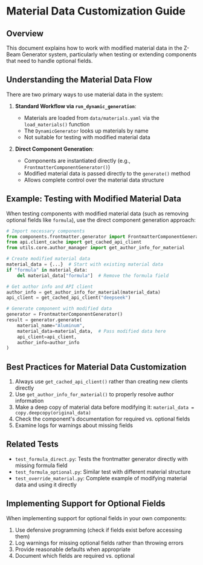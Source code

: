 # Material Data Customization Guide

## Overview

This document explains how to work with modified material data in the Z-Beam Generator system, particularly when testing or extending components that need to handle optional fields.

## Understanding the Material Data Flow

There are two primary ways to use material data in the system:

1. **Standard Workflow via `run_dynamic_generation`**:
   - Materials are loaded from `data/materials.yaml` via the `load_materials()` function
   - The `DynamicGenerator` looks up materials by name
   - Not suitable for testing with modified material data

2. **Direct Component Generation**:
   - Components are instantiated directly (e.g., `FrontmatterComponentGenerator()`)
   - Modified material data is passed directly to the `generate()` method
   - Allows complete control over the material data structure

## Example: Testing with Modified Material Data

When testing components with modified material data (such as removing optional fields like `formula`), use the direct component generation approach:

```python
# Import necessary components
from components.frontmatter.generator import FrontmatterComponentGenerator
from api.client_cache import get_cached_api_client
from utils.core.author_manager import get_author_info_for_material

# Create modified material data
material_data = {...}  # Start with existing material data
if "formula" in material_data:
    del material_data["formula"]  # Remove the formula field

# Get author info and API client
author_info = get_author_info_for_material(material_data)
api_client = get_cached_api_client("deepseek")

# Generate component with modified data
generator = FrontmatterComponentGenerator()
result = generator.generate(
    material_name="Aluminum",
    material_data=material_data,  # Pass modified data here
    api_client=api_client,
    author_info=author_info
)
```

## Best Practices for Material Data Customization

1. Always use `get_cached_api_client()` rather than creating new clients directly
2. Use `get_author_info_for_material()` to properly resolve author information
3. Make a deep copy of material data before modifying it: `material_data = copy.deepcopy(original_data)`
4. Check the component's documentation for required vs. optional fields
5. Examine logs for warnings about missing fields

## Related Tests

- `test_formula_direct.py`: Tests the frontmatter generator directly with missing formula field
- `test_formula_optional.py`: Similar test with different material structure
- `test_override_material.py`: Complete example of modifying material data and using it directly

## Implementing Support for Optional Fields

When implementing support for optional fields in your own components:

1. Use defensive programming (check if fields exist before accessing them)
2. Log warnings for missing optional fields rather than throwing errors
3. Provide reasonable defaults when appropriate
4. Document which fields are required vs. optional

